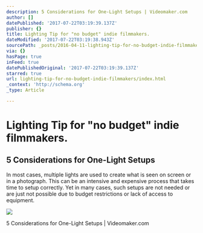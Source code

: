 ```yaml
---
description: 5 Considerations for One-Light Setups | Videomaker.com
author: []
datePublished: '2017-07-22T03:19:39.137Z'
publisher: {}
title: Lighting Tip for "no budget" indie filmmakers.
dateModified: '2017-07-22T03:19:38.943Z'
sourcePath: _posts/2016-04-11-lighting-tip-for-no-budget-indie-filmmakers.md
via: {}
hasPage: true
inFeed: true
datePublishedOriginal: '2017-07-22T03:19:39.137Z'
starred: true
url: lighting-tip-for-no-budget-indie-filmmakers/index.html
_context: 'http://schema.org'
_type: Article

---
```

# Lighting Tip for "no budget" indie filmmakers.

<article style=""><h1>5 Considerations for One-Light Setups</h1><p>In most cases, multiple lights are used to create what is seen on screen or in a photograph. This can be an intensive and expensive process that takes time to setup correctly. Yet in many cases, such setups are not needed or are just not possible due to budget restrictions or lack of access to equipment.</p><img src="http://static.videomaker.com/sites/videomaker.com/files/articles/18640/353-C03-Lighting-primary.png" /></article>

5 Considerations for One-Light Setups | Videomaker.com